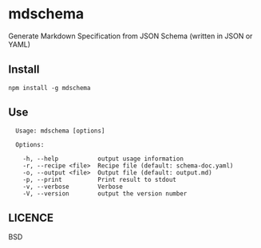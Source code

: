 # mdschema 

Generate Markdown Specification from JSON Schema (written in JSON or YAML)

## Install

```
npm install -g mdschema
```

## Use
```
  Usage: mdschema [options]

  Options:

    -h, --help           output usage information
    -r, --recipe <file>  Recipe file (default: schema-doc.yaml)
    -o, --output <file>  Output file (default: output.md)
    -p, --print          Print result to stdout
    -v, --verbose        Verbose
    -V, --version        output the version number
```

## LICENCE
BSD

